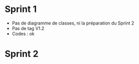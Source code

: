 # Sprint 1
- Pas de diagramme de classes, ni la préparation du Sprint 2
- Pas de tag V1.2
- Codes : ok

# Sprint 2
